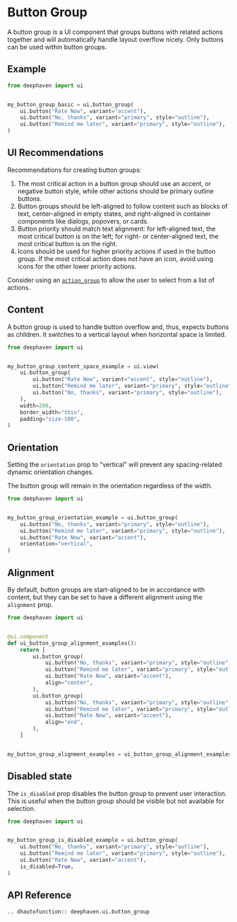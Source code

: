 # Button Group

A button group is a UI component that groups buttons with related actions together and will automatically handle layout overflow nicely. Only buttons can be used within button groups.

## Example

```python
from deephaven import ui


my_button_group_basic = ui.button_group(
    ui.button("Rate Now", variant="accent"),
    ui.button("No, thanks", variant="primary", style="outline"),
    ui.button("Remind me later", variant="primary", style="outline"),
)
```

## UI Recommendations

Recommendations for creating button groups:

1. The most critical action in a button group should use an accent, or negative button style, while other actions should be primary outline buttons.
2. Button groups should be left-aligned to follow content such as blocks of text, center-aligned in empty states, and right-aligned in container components like dialogs, popovers, or cards.
3. Button priority should match text alignment: for left-aligned text, the most critical button is on the left; for right- or center-aligned text, the most critical button is on the right.
4. Icons should be used for higher priority actions if used in the button group. If the most critical action does not have an icon, avoid using icons for the other lower priority actions.

Consider using an [`action_group`](./action_group.md) to allow the user to select from a list of actions. 


## Content

A button group is used to handle button overflow and, thus, expects buttons as children. It switches to a vertical layout when horizontal space is limited.

```python
from deephaven import ui


my_button_group_content_space_example = ui.view(
    ui.button_group(
        ui.button("Rate Now", variant="accent", style="outline"),
        ui.button("Remind me later", variant="primary", style="outline"),
        ui.button("No, thanks", variant="primary", style="outline"),
    ),
    width=200,
    border_width="thin",
    padding="size-100",
)
```


## Orientation

Setting the `orientation` prop to "vertical" will prevent any spacing-related dynamic orientation changes.

The button group will remain in the orientation regardless of the width.

```python
from deephaven import ui


my_button_group_orientation_example = ui.button_group(
    ui.button("No, thanks", variant="primary", style="outline"),
    ui.button("Remind me later", variant="primary", style="outline"),
    ui.button("Rate Now", variant="accent"),
    orientation="vertical",
)
```


## Alignment

By default, button groups are start-aligned to be in accordance with content, but they can be set to have a different alignment using the `alignment` prop.

```python
from deephaven import ui


@ui.component
def ui_button_group_alignment_examples():
    return [
        ui.button_group(
            ui.button("No, thanks", variant="primary", style="outline"),
            ui.button("Remind me later", variant="primary", style="outline"),
            ui.button("Rate Now", variant="accent"),
            align="center",
        ),
        ui.button_group(
            ui.button("No, thanks", variant="primary", style="outline"),
            ui.button("Remind me later", variant="primary", style="outline"),
            ui.button("Rate Now", variant="accent"),
            align="end",
        ),
    ]


my_button_group_alignment_examples = ui_button_group_alignment_examples()
```


## Disabled state

The `is_disabled` prop disables the button group to prevent user interaction. This is useful when the button group should be visible but not available for selection.


```python
from deephaven import ui


my_button_group_is_disabled_example = ui.button_group(
    ui.button("No, thanks", variant="primary", style="outline"),
    ui.button("Remind me later", variant="primary", style="outline"),
    ui.button("Rate Now", variant="accent"),
    is_disabled=True,
)
```

## API Reference

```{eval-rst}
.. dhautofunction:: deephaven.ui.button_group
```
